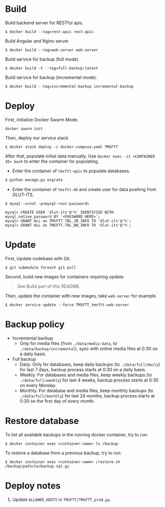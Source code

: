 # Build

Build backend server for RESTful apis.

```shell
$ docker build --tag=rest-apis rest-apis
```

Build Angular and Nginx server.

```shell
$ docker build --tag=web-server web-server
```

Build service for backup (full mode).

```shell
$ docker build -t --tag=full-backup:latest
```

Build service for backup (incremental mode).

```shell
$ docker build --tag=incremental-backup incremental-backup
```

# Deploy

First, initialize Docker Swarm Mode.

```shell
docker swarm init
```

Then, deploy our service stack.

```shell
$ docker stack deploy -c docker-compose.yaml TMSFTT
```

After that, populate initial data manually. Use `docker exec -it <CONTAINER ID> bash` to enter the
container for populating.

* Enter the container of `tmsftt-apis` to populate databases.

```python
$ python manage.py migrate
```

* Enter the container of `tmsftt-db` and create user for data pushing from DLUT-ITS.

```shell
$ mysql -uroot -p<mysql-root-password>

mysql> CREATE USER 'dlut-its'@'%' IDENTIFIED WITH mysql_native_password BY '<PASSWORD HERE>';
mysql> GRANT ALL on TMSFTT.TBL_JB_INFO TO 'dlut-its'@'%';
mysql> GRANT ALL on TMSFTT.TBL_DW_INFO TO 'dlut-its'@'%';
```

# Update

First, Update codebase with Git.

```shell
$ git submodule foreach git pull
```

Second, build new images for containers requiring update.

> See Build part of this README.

Then, update the container with new images, take `web-server` for example.

```shell
$ docker service update --force TMSFTT_tmsftt-web-server
```

# Backup policy

* Incremental backup
	* Only for media files (from `./data/media-data`, to `./data/backup/incremental`), sync with online media files at 0:30 on a daily basis.
* Full backup
	* Daily: Only for databases, keep daily backups (to `./data/full/daily`) for last 7 days, backup process starts at 0:30 on a daily basis.
	* Weekly: For databases and media files, keep weekly backups (to `./data/full/weekly`) for last 4 weeks, backup process starts at 0:30 on every Monday.
	* Monthly: For database and media files, keep monthly backups (to `./data/full/monthly`) for last 24 months, backup process starts at 0:30 on the first day of every month.

	
# Restore database

To list all available backups in the running docker container, try to run:

```shell
$ docker container exec <container-name> ls /backup
```

To restore a database from a previous backup, try to run:

```shell
$ docker container exec <container-name> /restore.sh /backup/path/to/backup.sql.gz
```

# Deploy notes

1. Update `ALLOWED_HOSTS` in `TMSFTT/TMSFTT_prod.py`.